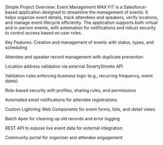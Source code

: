 Simple Project Overview:
Event Management MAX FIT is a Salesforce-based application designed to streamline the management of events. It helps organize event details, track attendees and speakers, verify locations, and manage event lifecycle efficiently. The application supports both virtual and in-person events, with automation for notifications and robust security to control access based on user roles.

Key Features:
Creation and management of events with status, types, and scheduling

Attendee and speaker record management with duplicate prevention

Location address validation via external SmartyStreets API

Validation rules enforcing business logic (e.g., recurring frequency, event dates)

Role-based security with profiles, sharing rules, and permissions

Automated email notifications for attendee registrations

Custom Lightning Web Components for event forms, lists, and detail views

Batch Apex for cleaning up old records and error logging

REST API to expose live event data for external integration

Community portal for organizer and attendee engagement
